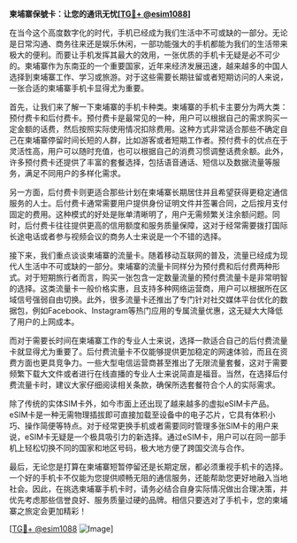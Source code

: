 **柬埔寨保號卡：让您的通讯无忧[[TG💪+ @esim1088](https://t.me/s/esim1088)]**

在当今这个高度数字化的时代，手机已经成为我们生活中不可或缺的一部分。无论是日常沟通、商务往来还是娱乐休闲，一部功能强大的手机都能为我们的生活带来极大的便利。而要让手机发挥其最大的效用，一张优质的手机卡无疑是必不可少的。柬埔寨作为东南亚的一个重要国家，近年来经济发展迅速，越来越多的中国人选择到柬埔寨工作、学习或旅游。对于这些需要长期驻留或者短期访问的人来说，一张合适的柬埔寨手机卡显得尤为重要。

首先，让我们来了解一下柬埔寨的手机卡种类。柬埔寨的手机卡主要分为两大类：预付费卡和后付费卡。预付费卡是最常见的一种，用户可以根据自己的需求购买一定金额的话费，然后按照实际使用情况扣除费用。这种方式非常适合那些不确定自己在柬埔寨停留时间长短的人群，比如游客或者短期工作者。预付费卡的优点在于灵活性高，用户可以随时充值，也可以根据自己的消费习惯调整话费余额。此外，许多预付费卡还提供了丰富的套餐选择，包括语音通话、短信以及数据流量等服务，满足不同用户的多样化需求。

另一方面，后付费卡则更适合那些计划在柬埔寨长期居住并且希望获得更稳定通信服务的人士。后付费卡通常需要用户提供身份证明文件并签署合同，之后按月支付固定的费用。这种模式的好处是账单清晰明了，用户无需频繁关注余额问题。同时，后付费卡往往提供更高的信用额度和服务质量保障，这对于经常需要拨打国际长途电话或者参与视频会议的商务人士来说是一个不错的选择。

接下来，我们重点谈谈柬埔寨的流量卡。随着移动互联网的普及，流量已经成为现代人生活中不可或缺的一部分。柬埔寨的流量卡同样分为预付费和后付费两种形式。对于短期旅行者而言，购买一张包含一定数量流量的预付费流量卡是非常明智的选择。这类流量卡一般价格实惠，且支持多种网络运营商，用户可以根据所在区域信号强弱自由切换。此外，很多流量卡还推出了专门针对社交媒体平台优化的数据包，例如Facebook、Instagram等热门应用的专属流量优惠，这无疑大大降低了用户的上网成本。

而对于需要长时间在柬埔寨工作的专业人士来说，选择一款适合自己的后付费流量卡就显得尤为重要了。后付费流量卡不仅能够提供更加稳定的网速体验，而且在资费方面也更具竞争力。一些大型电信运营商甚至推出了无限流量套餐，这对于需要频繁下载大文件或者进行在线直播的专业人士来说简直是福音。当然，在选择后付费流量卡时，建议大家仔细阅读相关条款，确保所选套餐符合个人的实际需求。

除了传统的实体SIM卡外，如今市面上还出现了越来越多的虚拟eSIM卡产品。eSIM卡是一种无需物理插拔即可直接加载至设备中的电子芯片，它具有体积小巧、操作简便等特点。对于经常更换手机或者需要同时管理多张SIM卡的用户来说，eSIM卡无疑是一个极具吸引力的新选择。通过eSIM卡，用户可以在同一部手机上轻松切换不同的国家和地区号码，极大地方便了跨国交流与合作。

最后，无论您是打算在柬埔寨短暂停留还是长期定居，都必须重视手机卡的选择。一个好的手机卡不仅能为您提供顺畅无阻的通信服务，还能帮助您更好地融入当地社会。因此，在挑选柬埔寨手机卡时，请务必结合自身实际情况做出合理决策，并优先考虑那些信誉良好、服务质量过硬的品牌。相信只要选对了手机卡，您的柬埔寨之旅定会更加精彩！

[[TG💪+ @esim1088](https://t.me/s/esim1088) ![Image](https://i.postimg.cc/4NQfJmqS/Snipaste-2025-05-13-00-14-12.png)]